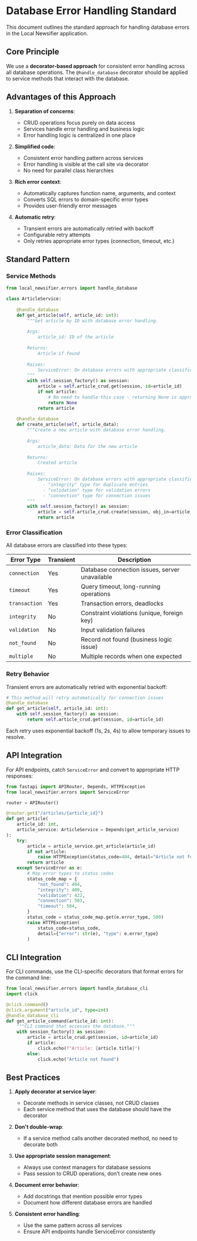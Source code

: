 # Database Error Handling Standard

This document outlines the standard approach for handling database errors in the Local Newsifier application.

## Core Principle

We use a **decorator-based approach** for consistent error handling across all database operations. The `@handle_database` decorator should be applied to service methods that interact with the database.

## Advantages of this Approach

1. **Separation of concerns**:
   - CRUD operations focus purely on data access
   - Services handle error handling and business logic
   - Error handling logic is centralized in one place

2. **Simplified code**:
   - Consistent error handling pattern across services
   - Error handling is visible at the call site via decorator
   - No need for parallel class hierarchies

3. **Rich error context**:
   - Automatically captures function name, arguments, and context
   - Converts SQL errors to domain-specific error types
   - Provides user-friendly error messages

4. **Automatic retry**:
   - Transient errors are automatically retried with backoff
   - Configurable retry attempts
   - Only retries appropriate error types (connection, timeout, etc.)

## Standard Pattern

### Service Methods

```python
from local_newsifier.errors import handle_database

class ArticleService:
    
    @handle_database
    def get_article(self, article_id: int):
        """Get article by ID with database error handling.
        
        Args:
            article_id: ID of the article
            
        Returns:
            Article if found
            
        Raises:
            ServiceError: On database errors with appropriate classification
        """
        with self.session_factory() as session:
            article = self.article_crud.get(session, id=article_id)
            if not article:
                # No need to handle this case - returning None is appropriate
                return None
            return article
            
    @handle_database
    def create_article(self, article_data):
        """Create a new article with database error handling.
        
        Args:
            article_data: Data for the new article
            
        Returns:
            Created article
            
        Raises:
            ServiceError: On database errors with appropriate classification
              - "integrity" type for duplicate entries
              - "validation" type for validation errors
              - "connection" type for connection issues
        """
        with self.session_factory() as session:
            article = self.article_crud.create(session, obj_in=article_data)
            return article
```

### Error Classification

All database errors are classified into these types:

| Error Type    | Transient | Description                                      |
|---------------|-----------|--------------------------------------------------|
| `connection`  | Yes       | Database connection issues, server unavailable   |
| `timeout`     | Yes       | Query timeout, long-running operations           |
| `transaction` | Yes       | Transaction errors, deadlocks                    |
| `integrity`   | No        | Constraint violations (unique, foreign key)      |
| `validation`  | No        | Input validation failures                        |
| `not_found`   | No        | Record not found (business logic issue)          |
| `multiple`    | No        | Multiple records when one expected               |

### Retry Behavior

Transient errors are automatically retried with exponential backoff:

```python
# This method will retry automatically for connection issues
@handle_database
def get_article(self, article_id: int):
    with self.session_factory() as session:
        return self.article_crud.get(session, id=article_id)
```

Each retry uses exponential backoff (1s, 2s, 4s) to allow temporary issues to resolve.

## API Integration

For API endpoints, catch `ServiceError` and convert to appropriate HTTP responses:

```python
from fastapi import APIRouter, Depends, HTTPException
from local_newsifier.errors import ServiceError

router = APIRouter()

@router.get("/articles/{article_id}")
def get_article(
    article_id: int,
    article_service: ArticleService = Depends(get_article_service)
):
    try:
        article = article_service.get_article(article_id)
        if not article:
            raise HTTPException(status_code=404, detail="Article not found")
        return article
    except ServiceError as e:
        # Map error types to status codes
        status_code_map = {
            "not_found": 404,
            "integrity": 409,
            "validation": 422,
            "connection": 503,
            "timeout": 504,
        }
        status_code = status_code_map.get(e.error_type, 500)
        raise HTTPException(
            status_code=status_code,
            detail={"error": str(e), "type": e.error_type}
        )
```

## CLI Integration

For CLI commands, use the CLI-specific decorators that format errors for the command line:

```python
from local_newsifier.errors import handle_database_cli
import click

@click.command()
@click.argument("article_id", type=int)
@handle_database_cli
def get_article_command(article_id: int):
    """CLI command that accesses the database."""
    with session_factory() as session:
        article = article_crud.get(session, id=article_id)
        if article:
            click.echo(f"Article: {article.title}")
        else:
            click.echo("Article not found")
```

## Best Practices

1. **Apply decorator at service layer**:
   - Decorate methods in service classes, not CRUD classes
   - Each service method that uses the database should have the decorator

2. **Don't double-wrap**:
   - If a service method calls another decorated method, no need to decorate both

3. **Use appropriate session management**:
   - Always use context managers for database sessions
   - Pass session to CRUD operations, don't create new ones

4. **Document error behavior**:
   - Add docstrings that mention possible error types
   - Document how different database errors are handled

5. **Consistent error handling**:
   - Use the same pattern across all services
   - Ensure API endpoints handle ServiceError consistently